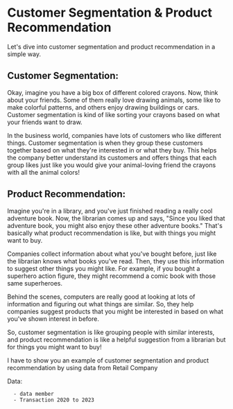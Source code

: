 # Customer Segmentation & Product Recommendation

Let's dive into customer segmentation and product recommendation in a simple way.

## **Customer Segmentation:**
Okay, imagine you have a big box of different colored crayons. Now, think about your friends. Some of them really love drawing animals, some like to make colorful patterns, and others enjoy drawing buildings or cars. Customer segmentation is kind of like sorting your crayons based on what your friends want to draw.

In the business world, companies have lots of customers who like different things. Customer segmentation is when they group these customers together based on what they're interested in or what they buy. This helps the company better understand its customers and offers things that each group likes just like you would give your animal-loving friend the crayons with all the animal colors!

## **Product Recommendation:**
Imagine you're in a library, and you've just finished reading a really cool adventure book. Now, the librarian comes up and says, "Since you liked that adventure book, you might also enjoy these other adventure books." That's basically what product recommendation is like, but with things you might want to buy.

Companies collect information about what you've bought before, just like the librarian knows what books you've read. Then, they use this information to suggest other things you might like. For example, if you bought a superhero action figure, they might recommend a comic book with those same superheroes.

Behind the scenes, computers are really good at looking at lots of information and figuring out what things are similar. So, they help companies suggest products that you might be interested in based on what you've shown interest in before.

So, customer segmentation is like grouping people with similar interests, and product recommendation is like a helpful suggestion from a librarian but for things you might want to buy!

I have to show you an example of customer segmentation and product recommendation by using data from Retail Company

Data: 

      - data member
      - Transaction 2020 to 2023
